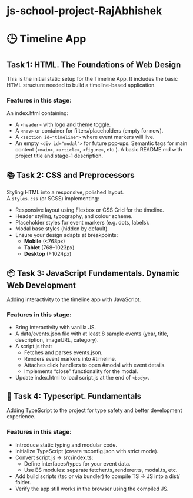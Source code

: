 # js-school-project-RajAbhishek

# 🕒 Timeline App

## Task 1: HTML. The Foundations of Web Design

This is the initial static setup for the Timeline App. It includes the basic HTML structure needed to build a timeline-based application.

### Features in this stage:
An index.html containing:
- A `<header>` with logo and theme toggle.
- A `<nav>` or container for filters/placeholders (empty for now).
- A `<section id="timeline">` where event markers will live.
- An empty `<div id="modal">` for future pop‑ups. 
Semantic tags for main content (`<main>`, `<article>`, `<figure>`, etc.). 
A basic README.md with project title and stage-1 description.

## 📚 Task 2: CSS and Preprocessors

Styling HTML into a responsive, polished layout.  
A `styles.css` (or SCSS) implementing:

- Responsive layout using Flexbox or CSS Grid for the timeline.
- Header styling, typography, and colour scheme.
- Placeholder styles for event markers (e.g. dots, labels).
- Modal base styles (hidden by default).
- Ensure your design adapts at breakpoints:
  - **Mobile** (<768px)
  - **Tablet** (768–1023px)
  - **Desktop** (≥1024px)

## 📦 Task 3: JavaScript Fundamentals. Dynamic Web Development

Adding interactivity to the timeline app with JavaScript.
### Features in this stage:
- Bring interactivity with vanilla JS. 
- A data/events.json file with at least 8 sample events (year, title, description, imageURL, category). 
- A script.js that: 
  - Fetches and parses events.json. 
  - Renders event markers into #timeline. 
  - Attaches click handlers to open #modal with event details. 
  - Implements “close” functionality for the modal. 
- Update index.html to load script.js at the end of `<body>`. 

## 🧩 Task 4: Typescript. Fundamentals
Adding TypeScript to the project for type safety and better development experience.
### Features in this stage:
- Introduce static typing and modular code. 
- Initialize TypeScript (create tsconfig.json with strict mode). 
- Convert script.js → src/index.ts: 
  - Define interfaces/types for your event data. 
  - Use ES modules: separate fetcher.ts, renderer.ts, modal.ts, etc. 
- Add build scripts (tsc or via bundler) to compile TS → JS into a dist/ folder. 
- Verify the app still works in the browser using the compiled JS. 